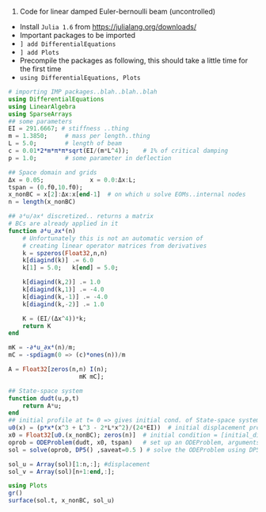 1) Code for linear damped Euler-bernoulli beam (uncontrolled)

- Install `Julia 1.6` from https://julialang.org/downloads/
- Important packages to be imported
- `] add DifferentialEquations`
- `] add Plots`
- Precompile the packages as following, this should take a little time for the first time
- `using DifferentialEquations, Plots`

```julia
# importing IMP packages..blah..blah..blah
using DifferentialEquations
using LinearAlgebra
using SparseArrays
## some parameters
EI = 291.6667; # stiffness ..thing
m = 1.3850;     # mass per length..thing
L = 5.0;        # length of beam
c = 0.01*2*m*π*π*sqrt(EI/(m*L^4));    # 1% of critical damping
p = 1.0;        # some parameter in deflection

## Space domain and grids
Δx = 0.05;             x = 0.0:Δx:L;
tspan = (0.f0,10.f0);
x_nonBC = x[2]:Δx:x[end-1]  # on which u solve EOMs..internal nodes
n = length(x_nonBC)

## ∂⁴u/∂x⁴ discretized.. returns a matrix
# BCs are already applied in it
function ∂⁴u_∂x⁴(n)
    # Unfortunately this is not an automatic version of
    # creating linear operator matrices from derivatives
    k = spzeros(Float32,n,n)
    k[diagind(k)] .= 6.0
    k[1] = 5.0;   k[end] = 5.0;

    k[diagind(k,2)] .= 1.0
    k[diagind(k,1)] .= -4.0
    k[diagind(k,-1)] .= -4.0
    k[diagind(k,-2)] .= 1.0

    K = (EI/(Δx^4))*k;
    return K
end

mK = -∂⁴u_∂x⁴(n)/m;
mC = -spdiagm(0 => (c)*ones(n))/m

A = Float32[zeros(n,n) I(n);
                    mK mC];

## State-space system
function dudt(u,p,t)
    return A*u;
end
## initial profile at t= 0 => gives initial cond. of State-space system
u0(x) = (p*x*(x^3 + L^3 - 2*L*x^2)/(24*EI))  # initial displacement profile as a function
x0 = Float32[u0.(x_nonBC); zeros(n)]  # initial condition = [initial_displacement; initial velocity]
oprob = ODEProblem(dudt, x0, tspan)   # set up an ODEProblem, arguments -> function_name, initial_condition, time-span
sol = solve(oprob, DP5() ,saveat=0.5 ) # solve the ODEProblem using DP5() algorithm(same as ode15 in MATLAB), and save the results at every 0.5 s.

sol_u = Array(sol)[1:n,:]; #displacement
sol_v = Array(sol)[n+1:end,:];

using Plots
gr()
surface(sol.t, x_nonBC, sol_u)


```
